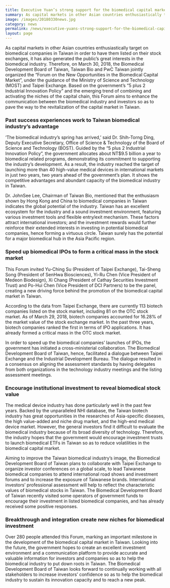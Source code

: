 ```yaml
---
title: Executive Yuan’s strong support for the biomedical capital market sparks a new wave of investment in the biomedical industry in Taiwan
summary: As capital markets in other Asian countries enthusiastically target on biomedical companies in Taiwan in order to have them listed on their stock exchanges, it has also generated the public’s great interests in the biomedical industry.
image: /images/20180330news.jpg
category: news
permalink: /news/executive-yuans-strong-support-for-the-biomedical-capital-market-sparks-a-new-wave-of-investment-in-the-biomedical-industry-in-taiwan/
layout: page
---
```


As capital markets in other Asian countries enthusiastically target on biomedical companies in Taiwan in order to have them listed on their stock exchanges, it has also generated the public’s great interests in the biomedical industry.  Therefore, on March 30, 2018, the Biomedical Development Board of Taiwan, Taiwan Bio and PwC Taiwan jointly organized the “Forum on the New Opportunities in the Biomedical Capital Market”, under the guidance of the Ministry of Science and Technology (MOST) and Taipei Exchange.  Based on the government’s “5 plus 2 Industrial Innovation Policy” and the emerging trend of combining and activating the niches of the capital chain, this Forum aims to enhance the communication between the biomedical industry and investors so as to pave the way to the revitalization of the capital market in Taiwan.

### Past success experiences work to Taiwan biomedical industry’s advantage
‘The biomedical industry’s spring has arrived,’ said Dr. Shih-Torng Ding, Deputy Executive Secretary, Office of Science & Technology of the Board of Science and Technology (BOST).  Guided by the “5 plus 2 Industrial Innovation Policy”, the government allocates about NT$9.5 billion a year to biomedical related programs, demonstrating its commitment to supporting the industry’s development. As a result, the industry reached the target of launching more than 40 high-value medical devices in international markets in just two years, two years ahead of the government’s plan. It shows the competitive advantages and abundant capacity of the biomedical industry in Taiwan. 

Dr. JohnSee Lee, Chairman of Taiwan Bio, mentioned that the enthusiasm shown by Hong Kong and China to biomedical companies in Taiwan indicates the global potential of the industry.  Taiwan has an excellent ecosystem for the industry and a sound investment environment, featuring various investment tools and flexible entry/exit mechanism. These factors attract international investors; and the investment rewards would further reinforce their extended interests in investing in potential biomedical companies, hence forming a virtuous circle.  Taiwan surely has the potential for a major biomedical hub in the Asia Pacific region.

### Speed up biomedical IPOs to form a critical mass in the stock market
This Forum invited Yu-Ching Su (President of Taipei Exchange), Tai-Sheng Song (President of SenHwa Biosciences), Yi-Ru Chen (Vice President of Medeon Biodesign), Xi Chang (President of Cathay Securities Investment Trust) and Po-Hui Chen (Vice President of DCI Partners) to be the panel, creating a new driving force behind the promotion of the biomedical capital market in Taiwan.

According to the data from Taipei Exchange, there are currently 113 biotech companies listed on the stock market, including 81 on the OTC stock market.  As of March 29, 2018, biotech companies accounted for 16.28% of the market value of the stock exchange market. In the past three years, biotech companies ranked the first in terms of IPO applications. It has already formed a critical mass in the OTC stock market.

In order to speed up the biomedical companies’ launches of IPOs, the government has initiated a cross-ministerial collaboration. The Biomedical Development Board of Taiwan, hence, facilitated a dialogue between Taipei Exchange and the Industrial Development Bureau.  The dialogue resulted in a consensus on aligning the assessment standards by having delegates from both organizations in the technology industry meetings and the listing assessment meetings.

### Encourage institutional investment to reveal biomedical stock value
The medical device industry has done particularly well in the past few years.  Backed by the unparalleled NHI database, the Taiwan biotech industry has great opportunities in the researches of Asia-specific diseases, the high value-added and niche drug market, and the high-end medical device market. However, the general investors find it difficult to evaluate the biomedical industry because of its broad diversity of technology. Therefore, the industry hopes that the government would encourage investment trusts to launch biomedical ETFs in Taiwan so as to reduce volatilities in the biomedical capital market. 

Aiming to improve the Taiwan biomedical industry’s image, the Biomedical Development Board of Taiwan plans to collaborate with Taipei Exchange to organize investor conferences on a global scale, to lead Taiwanese biomedical companies to attend international road shows and investment forums and to increase the exposure of Taiwanese brands.  International investors’ professional assessment will help to reflect the characteristic values of biomedical stocks in Taiwan.  The Biomedical Development Board of Taiwan recently visited some operators of government funds to encourage their investment in listed biomedical companies, and has already received some positive responses.

### Breakthrough and integration create new niches for biomedical investment
Over 280 people attended this Forum, marking an important milestone in the development of the biomedical capital market in Taiwan.  Looking into the future, the government hopes to create an excellent investment environment and a communication platform to provide accurate and valuable information for investors and companies so as to help the biomedical industry to put down roots in Taiwan.  The Biomedical Development Board of Taiwan looks forward to continually working with all stakeholders to increase investors’ confidence so as to help the biomedical industry to sustain its innovation capacity and to reach a new peak.
